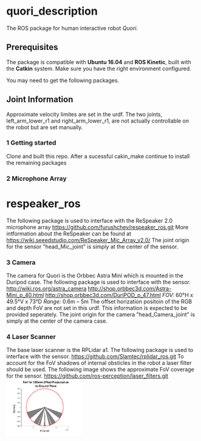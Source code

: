 # quori_description 

 The ROS package for human interactive robot *Quori*.

## Prerequisites

The package is compatible with **Ubuntu 16.04** and **ROS Kinetic**, built with the **Catkin** system. Make sure you have the right environment configured.

You may need to get the following packages.  

## Joint Information
Approximate velocity limites are set in the urdf. The two joints, left_arm_lower_r1 and right_arm_lower_r1, are not actually controllable on the robot but are set manually.
 

### 1 Getting started

Clone and built this repo.
After a sucessful cakin_make continue to install the remaining packages


### 2 Microphone Array
 respeaker_ros
=============
The following package is used to interface with the ReSpeaker 2.0 microphone array
https://github.com/furushchev/respeaker_ros.git
More intformation about the ReSpeaker can be found at https://wiki.seeedstudio.com/ReSpeaker_Mic_Array_v2.0/
The joint origin for the sensor "head_Mic_joint" is simply at the center of the sensor.

### 3 Camera
The camera for Quori is the Orbbec Astra Mini which is mounted in the Duripod case.
The following package is used to interface with the sensor.
http://wiki.ros.org/astra_camera
http://shop.orbbec3d.com/Astra-Mini_p_40.html
http://shop.orbbec3d.com/DuriPOD_p_47.html
*FOV:* 60°H x 49.5°V x 73°D
*Range:* 0.6m – 5m
The offset horization positoin of the RGB and depth FoV are not set in this urdf. This information is expected to be provided seperately. The joint origin for the camera "head_Camera_joint" is simply at the center of the camera case.

### 4 Laser Scanner
The base laser scanner is the RPLidar a1. The following package is used to interface with the sensor.
https://github.com/Slamtec/rplidar_ros.git
To account for the FoV shadows of internal obsticles in the robot a laser filter should be used. The following image shows the approximate FoV coverage for the sensor.
https://github.com/ros-perception/laser_filters.git
<img src="images/laserFoV.png" width="200">

